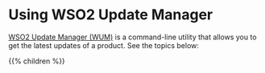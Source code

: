 # Using WSO2 Update Manager

[WSO2 Update Manager (WUM)](http://wso2.com/wum) is a command-line
utility that allows you to get the latest updates of a product. See the
topics below:

{{% children  %}}